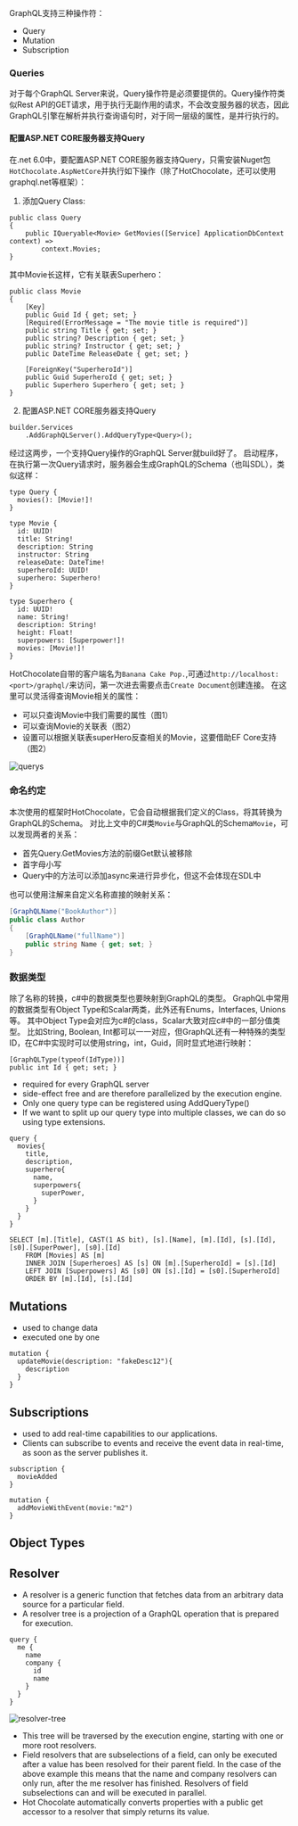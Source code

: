 GraphQL支持三种操作符：
- Query
- Mutation
- Subscription
### Queries
对于每个GraphQL Server来说，Query操作符是必须要提供的。Query操作符类似Rest API的GET请求，用于执行无副作用的请求，不会改变服务器的状态，因此GraphQL引擎在解析并执行查询语句时，对于同一层级的属性，是并行执行的。
#### 配置ASP.NET CORE服务器支持Query
在.net 6.0中，要配置ASP.NET CORE服务器支持Query，只需安装Nuget包`HotChocolate.AspNetCore`并执行如下操作（除了HotChocolate，还可以使用graphql.net等框架）：
1. 添加Query Class:
```
public class Query
{
    public IQueryable<Movie> GetMovies([Service] ApplicationDbContext context) =>
        context.Movies;
}
```
其中Movie长这样，它有关联表Superhero：
```
public class Movie
{
    [Key]
    public Guid Id { get; set; }
    [Required(ErrorMessage = "The movie title is required")]
    public string Title { get; set; }
    public string? Description { get; set; }
    public string? Instructor { get; set; }
    public DateTime ReleaseDate { get; set; }

    [ForeignKey("SuperheroId")]
    public Guid SuperheroId { get; set; }
    public Superhero Superhero { get; set; }
}
```
2. 配置ASP.NET CORE服务器支持Query
```
builder.Services
    .AddGraphQLServer().AddQueryType<Query>();
```
经过这两步，一个支持Query操作的GraphQL Server就build好了。
启动程序，在执行第一次Query请求时，服务器会生成GraphQL的Schema（也叫SDL），类似这样：
```
type Query {
  movies(): [Movie!]!
}

type Movie {
  id: UUID!
  title: String!
  description: String
  instructor: String
  releaseDate: DateTime!
  superheroId: UUID!
  superhero: Superhero!
}

type Superhero {
  id: UUID!
  name: String!
  description: String!
  height: Float!
  superpowers: [Superpower!]!
  movies: [Movie!]!
}
```
HotChocolate自带的客户端名为`Banana Cake Pop.`,可通过`http://localhost:<port>/graphql/`来访问，第一次进去需要点击`Create Document`创建连接。
在这里可以灵活得查询Movie相关的属性：
- 可以只查询Movie中我们需要的属性（图1）
- 可以查询Movie的关联表（图2）
- 设置可以根据关联表superHero反查相关的Movie，这要借助EF Core支持（图2）

![querys](./querys.png)

### 命名约定
本次使用的框架时HotChocolate，它会自动根据我们定义的Class，将其转换为GraphQL的Schema。
对比上文中的C#类`Movie`与GraphQL的Schema`Movie`，可以发现两者的关系：
- 首先Query.GetMovies方法的前缀Get默认被移除
- 首字母小写
- Query中的方法可以添加async来进行异步化，但这不会体现在SDL中

也可以使用注解来自定义名称直接的映射关系：
```c#
[GraphQLName("BookAuthor")]
public class Author
{
    [GraphQLName("fullName")]
    public string Name { get; set; }
}
```

### 数据类型
除了名称的转换，c#中的数据类型也要映射到GraphQL的类型。
GraphQL中常用的数据类型有Object Type和Scalar两类，此外还有Enums，Interfaces, Unions等。
其中Object Type会对应为c#的class，Scalar大致对应c#中的一部分值类型。
比如String, Boolean, Int都可以一一对应，但GraphQL还有一种特殊的类型ID，在C#中实现时可以使用string，int，Guid，同时显式地进行映射：
```
[GraphQLType(typeof(IdType))]
public int Id { get; set; }
```



- required for every GraphQL server
- side-effect free and are therefore parallelized by the execution engine.
- Only one query type can be registered using AddQueryType()
- If we want to split up our query type into multiple classes, we can do so using type extensions.
```
query {
  movies{
    title,
    description,
    superhero{
      name,
      superpowers{
        superPower,
      }
    }
  }
}
```
```
SELECT [m].[Title], CAST(1 AS bit), [s].[Name], [m].[Id], [s].[Id], [s0].[SuperPower], [s0].[Id]
    FROM [Movies] AS [m]
    INNER JOIN [Superheroes] AS [s] ON [m].[SuperheroId] = [s].[Id]
    LEFT JOIN [Superpowers] AS [s0] ON [s].[Id] = [s0].[SuperheroId]
    ORDER BY [m].[Id], [s].[Id]

```

## Mutations
- used to change data
- executed one by one
```
mutation {
  updateMovie(description: "fakeDesc12"){
    description
  }
}
```

## Subscriptions
- used to add real-time capabilities to our applications. 
- Clients can subscribe to events and receive the event data in real-time, as soon as the server publishes it.
```
subscription {
  movieAdded 
}

mutation {
  addMovieWithEvent(movie:"m2")
}
```

## Object Types

## Resolver
- A resolver is a generic function that fetches data from an arbitrary data source for a particular field.
- A resolver tree is a projection of a GraphQL operation that is prepared for execution.
```
query {
  me {
    name
    company {
      id
      name
    }
  }
}

```
![resolver-tree](./resolver-tree.PNG)
- This tree will be traversed by the execution engine, starting with one or more root resolvers. 
- Field resolvers that are subselections of a field, can only be executed after a value has been resolved for their parent field. In the case of the above example this means that the name and company resolvers can only run, after the me resolver has finished. Resolvers of field subselections can and will be executed in parallel.
- Hot Chocolate automatically converts properties with a public get accessor to a resolver that simply returns its value.